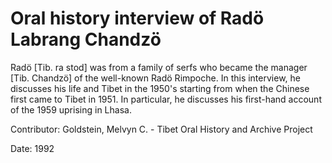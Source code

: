 # Oral history interview of Radö Labrang Chandzö  
Radö [Tib. ra stod] was from a family of serfs who became the manager [Tib. Chandzö] of the well-known Radö Rimpoche. In this interview, he discusses his life and Tibet in the 1950's starting from when the Chinese first came to Tibet in 1951. In particular, he discusses his first-hand account of the 1959 uprising in Lhasa. 

Contributor: Goldstein, Melvyn C. - Tibet Oral History and Archive Project  

Date:
1992  

